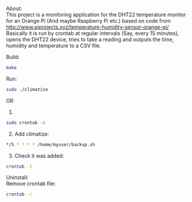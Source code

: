 About:  
This project is a monitoring application for the DHT22 temperature monitor for an Orange Pi (And maybe Raspberry Pi etc.) based on code from http://www.piprojects.xyz/temperature-humidity-sensor-orange-pi/  
Basically it is run by crontab at regular intervals (Say, every 15 minutes), opens the DHT22 device, tries to take a reading and outputs the time, humidity and temperature to a CSV file.

Build:
```bash
make
```

Run:
```bash
sudo ./climatize
```

OR

1) 
```bash
sudo crontab -e
```
2) Add climatize:
```bash
*/5 * * * * /home/myuser/backup.sh
```
3) Check it was added:
```bash
crontab -l
```

Uninstall:  
Remove crontab file:
```bash
crontab -r
```
